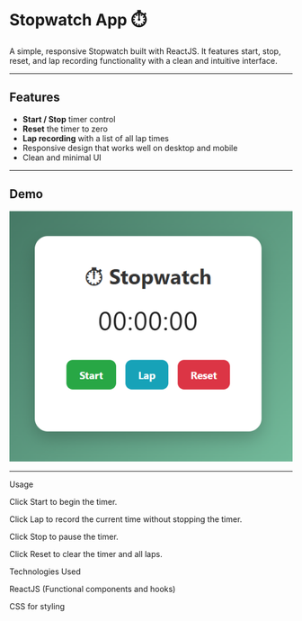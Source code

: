 # Stopwatch App ⏱️

A simple, responsive Stopwatch built with ReactJS. It features start, stop, reset, and lap recording functionality with a clean and intuitive interface.

---

## Features

- **Start / Stop** timer control  
- **Reset** the timer to zero  
- **Lap recording** with a list of all lap times  
- Responsive design that works well on desktop and mobile  
- Clean and minimal UI  

---

## Demo

![Stopwatch](image/stopwatch.png)

---
Usage

Click Start to begin the timer.

Click Lap to record the current time without stopping the timer.

Click Stop to pause the timer.

Click Reset to clear the timer and all laps.


Technologies Used

ReactJS (Functional components and hooks)

CSS for styling
